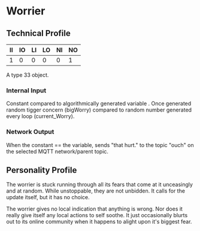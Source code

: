 # Worrier

## Technical Profile

| II 	| IO 	| LI 	| LO 	| NI 	| NO 	|
|----	|----	|----	|----	|----	|----	|
| 1  	| 0  	| 0  	| 0  	| 0  	| 1  	|

A type 33 object.

### Internal Input
Constant compared to algorithmically generated variable . Once generated random tigger concern (bigWorry) compared to random number generated every loop (current_Worry).

### Network Output
When the constant == the variable, sends "that hurt." to the topic "ouch" on the selected MQTT network/parent topic.

## Personality Profile

The worrier is stuck running through all its fears that come at it unceasingly and at random. While unstoppable, they are not unbidden. It calls for the update itself, but it has no choice.  

The worrier gives no local indication that anything is wrong. Nor does it really give itself any local actions to self soothe. It just occasionally blurts out to its online community when it happens to alight upon it's biggest fear. 
